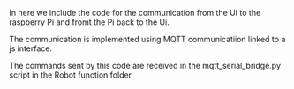 In here we include the code for the communication from the UI to the raspberry Pi and fromt the Pi back to the Ui. 

The communication is implemented using MQTT communicatiion linked to a js interface. 

The commands sent by this code are received in the mqtt_serial_bridge.py script in the Robot function folder

